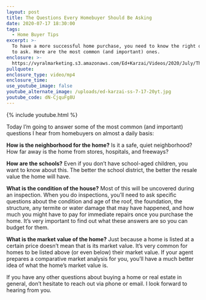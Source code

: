 ```yaml
---
layout: post
title: The Questions Every Homebuyer Should Be Asking
date: 2020-07-17 18:30:00
tags:
  - Home Buyer Tips
excerpt: >-
  To have a more successful home purchase, you need to know the right questions
  to ask. Here are the most common (and important) ones.
enclosure: >-
  https://vyralmarketing.s3.amazonaws.com/Ed+Karzai/Videos/2020/July/The+Questions+Every+Homebuyer+Should+Be+Asking.mp4
pullquote:
enclosure_type: video/mp4
enclosure_time:
use_youtube_image: false
youtube_alternate_image: /uploads/ed-karzai-ss-7-17-20yt.jpg
youtube_code: dN-CjquFg8U
---
```


{% include youtube.html %}

Today I’m going to answer some of the most common (and important) questions I hear from homebuyers on almost a daily basis:

**How is the neighborhood for the home?** Is it a safe, quiet neighborhood? How far away is the home from stores, hospitals, and freeways?

**How are the schools?**&nbsp;Even if you don’t have school-aged children, you want to know about this. The better the school district, the better the resale value the home will have.

**What is the condition of the house?** Most of this will be uncovered during an inspection. When you do inspections, you’ll need to ask specific questions about the condition and age of the roof, the foundation, the structure, any termite or water damage that may have happened, and how much you might have to pay for immediate repairs once you purchase the home. It’s very important to find out what these answers are so you can budget for them.

**What is the market value of the home?** Just because a home is listed at a certain price doesn’t mean that is its market value. It’s very common for homes to be listed above (or even below) their market value. If your agent prepares a comparative market analysis for you, you’ll have a much better idea of what the home’s market value is.

If you have any other questions about buying a home or real estate in general, don’t hesitate to reach out via phone or email. I look forward to hearing from you.